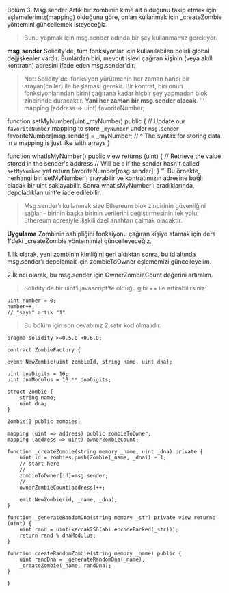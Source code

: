 Bölüm 3: Msg.sender
Artık bir zombinin kime ait olduğunu takip etmek için eşlemelerimiz(mapping) olduğuna göre, onları kullanmak için _createZombie yöntemini güncellemek isteyeceğiz.

>Bunu yapmak için msg.sender adında bir şey kullanmamız gerekiyor.

**msg.sender**
Solidity'de, tüm fonksiyonlar için kullanılabilen belirli global değişkenler vardır. Bunlardan biri, mevcut işlevi çağıran kişinin (veya akıllı kontratın) adresini ifade eden msg.sender'dır.

>Not: Solidity'de, fonksiyon yürütmenin her zaman harici bir arayan(caller) ile başlaması gerekir. Bir kontrat, biri onun fonksiyonlarından birini çağırana kadar hiçbir şey yapmadan blok zincirinde duracaktır. 
**Yani her zaman bir msg.sender olacak**.
‘’’
mapping (address => uint) favoriteNumber;

function setMyNumber(uint _myNumber) public {
  // Update our `favoriteNumber` mapping to store `_myNumber` under `msg.sender`
  favoriteNumber[msg.sender] = _myNumber;
  // ^ The syntax for storing data in a mapping is just like with arrays
}

function whatIsMyNumber() public view returns (uint) {
  // Retrieve the value stored in the sender's address
  // Will be `0` if the sender hasn't called `setMyNumber` yet
  return favoriteNumber[msg.sender];
}
‘’’
Bu örnekte, herhangi biri setMyNumber'ı arayabilir ve kontratımızın adresine bağlı olacak bir uint saklayabilir. Sonra whatIsMyNumber'ı aradıklarında, depoladıkları uint'e iade edilebilir.

>Msg.sender'ı kullanmak size Ethereum blok zincirinin güvenliğini sağlar - birinin başka birinin verilerini değiştirmesinin tek yolu, Ethereum adresiyle ilişkili özel anahtarı çalmak olacaktır.

**Uygulama**
Zombinin sahipliğini fonksiyonu çağıran kişiye atamak için ders 1'deki _createZombie yöntemimizi güncelleyeceğiz.

1.İlk olarak, yeni zombinin kimliğini geri aldıktan sonra, bu id altında msg.sender'ı depolamak için zombieToOwner eşlememizi güncelleyelim.

2.İkinci olarak, bu msg.sender için OwnerZombieCount değerini artıralım.

>Solidity'de bir uint'i javascript'te olduğu gibi ++ ile artırabilirsiniz:


    uint number = 0;
    number++;
    // "sayı" artık "1"

>Bu bölüm için son cevabınız 2 satır kod olmalıdır.
      
    pragma solidity >=0.5.0 <0.6.0;

    contract ZombieFactory {

    event NewZombie(uint zombieId, string name, uint dna);

    uint dnaDigits = 16;
    uint dnaModulus = 10 ** dnaDigits;

    struct Zombie {
        string name;
        uint dna;
    }

    Zombie[] public zombies;

    mapping (uint => address) public zombieToOwner;
    mapping (address => uint) ownerZombieCount;

    function _createZombie(string memory _name, uint _dna) private {
        uint id = zombies.push(Zombie(_name, _dna)) - 1;
        // start here
        //
        zombieToOwner[id]=msg.sender;
        //
        ownerZombieCount[address]++;

        emit NewZombie(id, _name, _dna);
    }

    function _generateRandomDna(string memory _str) private view returns (uint) {
        uint rand = uint(keccak256(abi.encodePacked(_str)));
        return rand % dnaModulus;
    }

    function createRandomZombie(string memory _name) public {
        uint randDna = _generateRandomDna(_name);
        _createZombie(_name, randDna);
    }

    }


